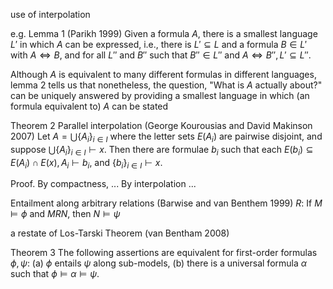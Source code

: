 use of interpolation

e.g. Lemma 1 (Parikh 1999) Given a formula $A$, there is a smallest language $L'$ in which $A$ can be expressed, i.e., there is $L'\subseteq L$ and a formula $В \in L'$ with $А \iff В$, and for all $L''$ and $B''$ such that $B'' \in L''$ and $А \iff В'', L' \subseteq L''$.

Although $A$ is equivalent to many different formulas in different languages, lemma 2 tells us that nonetheless, the question, "What is $A$ actually about?" can be uniquely answered by providing a smallest language in which (an formula equivalent to) $A$ can be stated

Theorem 2 Parallel interpolation (George Kourousias and David Makinson 2007) Let $A = \bigcup \{A_i\}_{i\in I}$ where the letter sets $E(A_i)$ are pairwise disjoint, and suppose $\bigcup \{A_i\}_{i\in I}\vdash x$. Then there are formulae $b_i$ such that each $E(b_i)\subseteq E(A_i) \cap E(x), A_i \vdash b_i$, and $\{b_i\}_{i\in I}\vdash x$.

Proof. By compactness, ...
By interpolation ...

Entailment along arbitrary relations (Barwise and van Benthem 1999) $R$: If $M\models\phi$ and $MRN$, then $N\models \psi$

a restate of Los-Tarski Theorem (van Bentham 2008) 

Theorem 3 The following assertions are equivalent for first-order formulas $\phi,\psi$:
(a) $\phi$ entails $\psi$ along sub-models,
(b) there is a universal formula $\alpha$ such that $\phi \models \alpha \models \psi$.